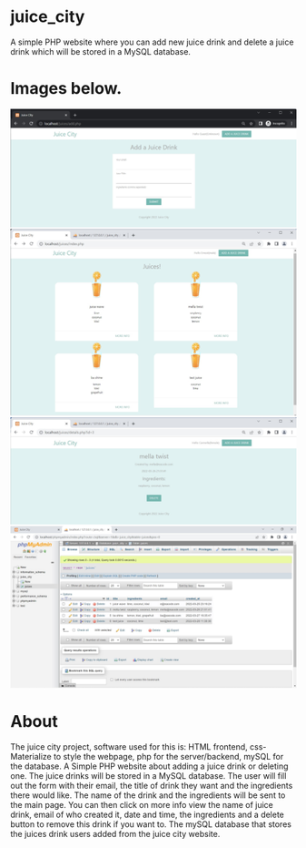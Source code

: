 # juice_city
A simple PHP website where you can add new juice drink and delete a juice drink which will be stored in a MySQL database.

# Images below.

<img src="juice-img/orderform.jpg" width="600">

<img src="juice-img/juiceop.jpg" width="600">

<img src="juice-img/infopageorder.jpg" width="600">

<img src="juice-img/juicesdb.jpg" width="600">

# About

The juice city project, software used for this is: HTML frontend, css- Materialize to style the webpage, php for the server/backend, mySQL for the database. 
A Simple PHP website about adding a juice drink or deleting one. The juice drinks will be stored in a MySQL database. The user will fill out the form with their email, the title of drink they want and the ingredients there would like. The name of the drink and the ingredients will be sent to the main page. You can then click on more info view the name of juice drink, email of who created it, date and time, the ingredients and a delete button to remove this drink if you want to. The mySQL database that stores the juices drink users added from the juice city website. 
